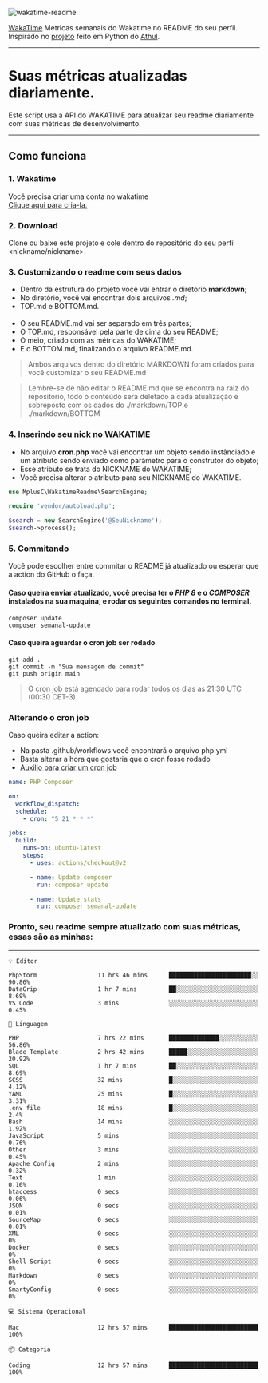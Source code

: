 ![wakatime-readme](https://socialify.git.ci/bymatheus/wakatime-readme/image?description=1&descriptionEditable=M%C3%A9tricas%20semanais%20do%20Wakatime%20no%20seu%20README%20de%20perfil.&font=KoHo&forks=1&language=1&owner=1&pattern=Signal&stargazers=1&theme=Dark)

[WakaTime](https://wakatime.com) Metricas semanais do Wakatime no README do seu perfil. <br>
Inspirado no [projeto](https://github.com/athul/waka-readme) feito em Python do [Athul](https://github.com/athul).
___

# Suas métricas atualizadas diariamente.
Este script usa a API do WAKATIME para atualizar seu readme diariamente com suas métricas de desenvolvimento.

___

## Como funciona

### 1. Wakatime
Você precisa criar uma conta no wakatime <br>
[Clique aqui para cria-la.](https://wakatime.com) 

### 2. Download
Clone ou baixe este projeto e cole dentro do repositório do seu perfil <nickname/nickname>.

### 3. Customizando o readme com seus dados
- Dentro da estrutura do projeto você vai entrar o diretorio **markdown**;  
- No diretório, você vai encontrar dois arquivos *.md*;
- TOP.md e BOTTOM.md.
<br><br>
- O seu README.md vai ser separado em três partes; 
- O TOP.md, responsável pela parte de cima do seu README;
- O meio, criado com as métricas do WAKATIME;
- E o BOTTOM.md, finalizando o arquivo README.md.<br>

> Ambos arquivos dentro do diretório MARKDOWN foram criados para você customizar o seu README.md

> Lembre-se de não editar o README.md que se encontra na raiz do repositório, todo o conteúdo será deletado a cada atualização e sobreposto com os dados do ./markdown/TOP e ./markdown/BOTTOM

### 4. Inserindo seu nick no WAKATIME
- No arquivo **cron.php** você vai encontrar um objeto sendo instânciado e um atributo sendo enviado como parâmetro para o construtor do objeto;
- Esse atributo se trata do NICKNAME do WAKATIME;
- Você precisa alterar o atributo para seu NICKNAME do WAKATIME.

```php
use MplusC\WakatimeReadme\SearchEngine;

require 'vendor/autoload.php';

$search = new SearchEngine('@SeuNickname');
$search->process();
```

### 5. Commitando
Você pode escolher entre commitar o README já atualizado ou esperar que a action do GitHub o faça. <br>

#### Caso queira enviar atualizado, você precisa ter o *PHP 8* e o *COMPOSER* instalados na sua maquina, e rodar os seguintes comandos no terminal.
```composer
composer update
composer semanal-update 
```

#### Caso queira aguardar o cron job ser rodado 
```git 
git add .
git commit -m "Sua mensagem de commit"
git push origin main
```

>O cron job está agendado para rodar todos os dias as 21:30 UTC (00:30 CET-3) 

### Alterando o cron job
Caso queira editar a action:

- Na pasta .github/workflows você encontrará o arquivo php.yml
- Basta alterar a hora que gostaria que o cron fosse rodado
- [Auxilio para criar um cron job](https://crontab.guru)

```yml
name: PHP Composer

on:
  workflow_dispatch:
  schedule:
    - cron: "5 21 * * *"

jobs:
  build:
    runs-on: ubuntu-latest
    steps:
      - uses: actions/checkout@v2

      - name: Update composer
        run: composer update

      - name: Update stats
        run: composer semanal-update
```

### Pronto, seu readme sempre atualizado com suas métricas, essas são as minhas:

___
```text
💡 Editor

PhpStorm                 11 hrs 46 mins      ███████████████████████░░     90.86%
DataGrip                 1 hr 7 mins         ██░░░░░░░░░░░░░░░░░░░░░░░      8.69%
VS Code                  3 mins              ░░░░░░░░░░░░░░░░░░░░░░░░░      0.45%
```
```text
💬 Linguagem

PHP                      7 hrs 22 mins       ██████████████░░░░░░░░░░░     56.86%
Blade Template           2 hrs 42 mins       █████░░░░░░░░░░░░░░░░░░░░     20.92%
SQL                      1 hr 7 mins         ██░░░░░░░░░░░░░░░░░░░░░░░      8.69%
SCSS                     32 mins             █░░░░░░░░░░░░░░░░░░░░░░░░      4.12%
YAML                     25 mins             █░░░░░░░░░░░░░░░░░░░░░░░░      3.31%
.env file                18 mins             █░░░░░░░░░░░░░░░░░░░░░░░░       2.4%
Bash                     14 mins             ░░░░░░░░░░░░░░░░░░░░░░░░░      1.92%
JavaScript               5 mins              ░░░░░░░░░░░░░░░░░░░░░░░░░      0.76%
Other                    3 mins              ░░░░░░░░░░░░░░░░░░░░░░░░░      0.45%
Apache Config            2 mins              ░░░░░░░░░░░░░░░░░░░░░░░░░      0.32%
Text                     1 min               ░░░░░░░░░░░░░░░░░░░░░░░░░      0.16%
htaccess                 0 secs              ░░░░░░░░░░░░░░░░░░░░░░░░░      0.06%
JSON                     0 secs              ░░░░░░░░░░░░░░░░░░░░░░░░░      0.01%
SourceMap                0 secs              ░░░░░░░░░░░░░░░░░░░░░░░░░      0.01%
XML                      0 secs              ░░░░░░░░░░░░░░░░░░░░░░░░░         0%
Docker                   0 secs              ░░░░░░░░░░░░░░░░░░░░░░░░░         0%
Shell Script             0 secs              ░░░░░░░░░░░░░░░░░░░░░░░░░         0%
Markdown                 0 secs              ░░░░░░░░░░░░░░░░░░░░░░░░░         0%
SmartyConfig             0 secs              ░░░░░░░░░░░░░░░░░░░░░░░░░         0%
```
```text
💻 Sistema Operacional

Mac                      12 hrs 57 mins      █████████████████████████       100%
```
```text
📦 Categoria

Coding                   12 hrs 57 mins      █████████████████████████       100%
```
